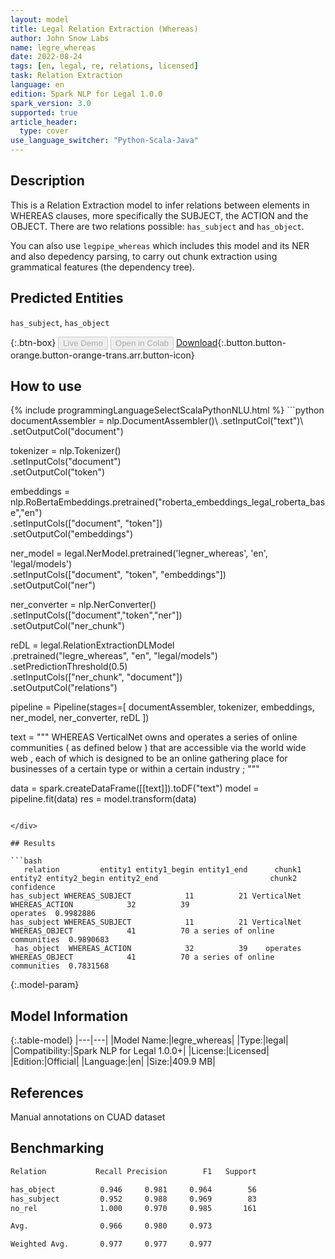 ```yaml
---
layout: model
title: Legal Relation Extraction (Whereas)
author: John Snow Labs
name: legre_whereas
date: 2022-08-24
tags: [en, legal, re, relations, licensed]
task: Relation Extraction
language: en
edition: Spark NLP for Legal 1.0.0
spark_version: 3.0
supported: true
article_header:
  type: cover
use_language_switcher: "Python-Scala-Java"
---
```


## Description

This is a Relation Extraction model to infer relations between elements in WHEREAS clauses, more specifically the SUBJECT, the ACTION and the OBJECT. There are two relations possible: `has_subject` and `has_object`.

You can also use `legpipe_whereas` which includes this model and its NER and also depedency parsing, to carry out chunk extraction using grammatical features (the dependency tree).

## Predicted Entities

`has_subject`, `has_object`

{:.btn-box}
<button class="button button-orange" disabled>Live Demo</button>
<button class="button button-orange" disabled>Open in Colab</button>
[Download](https://s3.amazonaws.com/auxdata.johnsnowlabs.com/legal/models/legre_whereas_en_1.0.0_3.2_1661341573628.zip){:.button.button-orange.button-orange-trans.arr.button-icon}

## How to use



<div class="tabs-box" markdown="1">
{% include programmingLanguageSelectScalaPythonNLU.html %}
```python
documentAssembler = nlp.DocumentAssembler()\
  .setInputCol("text")\
  .setOutputCol("document")

tokenizer = nlp.Tokenizer()\
  .setInputCols("document")\
  .setOutputCol("token")

embeddings = nlp.RoBertaEmbeddings.pretrained("roberta_embeddings_legal_roberta_base","en") \
    .setInputCols(["document", "token"]) \
    .setOutputCol("embeddings")

ner_model = legal.NerModel.pretrained('legner_whereas', 'en', 'legal/models')\
        .setInputCols(["document", "token", "embeddings"])\
        .setOutputCol("ner")

ner_converter = nlp.NerConverter()\
        .setInputCols(["document","token","ner"])\
        .setOutputCol("ner_chunk")

reDL = legal.RelationExtractionDLModel\
    .pretrained("legre_whereas", "en", "legal/models")\
    .setPredictionThreshold(0.5)\
    .setInputCols(["ner_chunk", "document"])\
    .setOutputCol("relations")
    
pipeline = Pipeline(stages=[
    documentAssembler,
    tokenizer,
    embeddings,
    ner_model,
    ner_converter,
    reDL
])

text = """
WHEREAS VerticalNet owns and operates a series of online communities ( as defined below ) that are accessible via the world wide web , each of which is designed to be an online gathering place for businesses of a certain type or within a certain industry ;
"""

data = spark.createDataFrame([[text]]).toDF("text")
model = pipeline.fit(data)
res = model.transform(data)
```

</div>

## Results

```bash
   relation         entity1 entity1_begin entity1_end      chunk1        entity2 entity2_begin entity2_end                         chunk2 confidence
has_subject WHEREAS_SUBJECT            11          21 VerticalNet WHEREAS_ACTION            32          39                       operates  0.9982886
has_subject WHEREAS_SUBJECT            11          21 VerticalNet WHEREAS_OBJECT            41          70 a series of online communities  0.9890683
 has_object  WHEREAS_ACTION            32          39    operates WHEREAS_OBJECT            41          70 a series of online communities  0.7831568
```

{:.model-param}
## Model Information

{:.table-model}
|---|---|
|Model Name:|legre_whereas|
|Type:|legal|
|Compatibility:|Spark NLP for Legal 1.0.0+|
|License:|Licensed|
|Edition:|Official|
|Language:|en|
|Size:|409.9 MB|

## References

Manual annotations on CUAD dataset

## Benchmarking

```bash
Relation           Recall Precision        F1   Support

has_object          0.946     0.981     0.964        56
has_subject         0.952     0.988     0.969        83
no_rel              1.000     0.970     0.985       161

Avg.                0.966     0.980     0.973

Weighted Avg.       0.977     0.977     0.977
```

